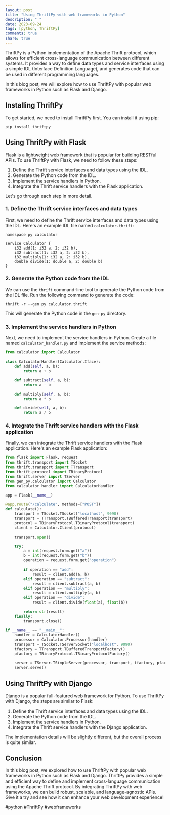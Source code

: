 ```yaml
---
layout: post
title: "Using ThriftPy with web frameworks in Python"
description: " "
date: 2023-09-24
tags: [python, ThriftPy]
comments: true
share: true
---
```


ThriftPy is a Python implementation of the Apache Thrift protocol, which allows for efficient cross-language communication between different systems. It provides a way to define data types and service interfaces using a simple IDL (Interface Definition Language), and generates code that can be used in different programming languages.

In this blog post, we will explore how to use ThriftPy with popular web frameworks in Python such as Flask and Django.

## Installing ThriftPy

To get started, we need to install ThriftPy first. You can install it using pip:

```
pip install thriftpy
```

## Using ThriftPy with Flask

Flask is a lightweight web framework that is popular for building RESTful APIs. To use ThriftPy with Flask, we need to follow these steps:

1. Define the Thrift service interfaces and data types using the IDL.
2. Generate the Python code from the IDL.
3. Implement the service handlers in Python.
4. Integrate the Thrift service handlers with the Flask application.

Let's go through each step in more detail.

### 1. Define the Thrift service interfaces and data types

First, we need to define the Thrift service interfaces and data types using the IDL. Here's an example IDL file named `calculator.thrift`:

```thrift
namespace py calculator

service Calculator {
    i32 add(1: i32 a, 2: i32 b),
    i32 subtract(1: i32 a, 2: i32 b),
    i32 multiply(1: i32 a, 2: i32 b),
    double divide(1: double a, 2: double b)
}
```

### 2. Generate the Python code from the IDL

We can use the `thrift` command-line tool to generate the Python code from the IDL file. Run the following command to generate the code:

```shell
thrift -r --gen py calculator.thrift
```

This will generate the Python code in the `gen-py` directory.

### 3. Implement the service handlers in Python

Next, we need to implement the service handlers in Python. Create a file named `calculator_handler.py` and implement the service methods:

```python
from calculator import Calculator

class CalculatorHandler(Calculator.Iface):
    def add(self, a, b):
        return a + b

    def subtract(self, a, b):
        return a - b

    def multiply(self, a, b):
        return a * b

    def divide(self, a, b):
        return a / b
```

### 4. Integrate the Thrift service handlers with the Flask application

Finally, we can integrate the Thrift service handlers with the Flask application. Here's an example Flask application:

```python
from flask import Flask, request
from thrift.transport import TSocket
from thrift.transport import TTransport
from thrift.protocol import TBinaryProtocol
from thrift.server import TServer
from gen_py.calculator import Calculator
from calculator_handler import CalculatorHandler

app = Flask(__name__)

@app.route("/calculate", methods=["POST"])
def calculate():
    transport = TSocket.TSocket("localhost", 9090)
    transport = TTransport.TBufferedTransport(transport)
    protocol = TBinaryProtocol.TBinaryProtocol(transport)
    client = Calculator.Client(protocol)

    transport.open()

    try:
        a = int(request.form.get("a"))
        b = int(request.form.get("b"))
        operation = request.form.get("operation")

        if operation == "add":
            result = client.add(a, b)
        elif operation == "subtract":
            result = client.subtract(a, b)
        elif operation == "multiply":
            result = client.multiply(a, b)
        elif operation == "divide":
            result = client.divide(float(a), float(b))

        return str(result)
    finally:
        transport.close()

if __name__ == "__main__":
    handler = CalculatorHandler()
    processor = Calculator.Processor(handler)
    transport = TSocket.TServerSocket("localhost", 9090)
    tfactory = TTransport.TBufferedTransportFactory()
    pfactory = TBinaryProtocol.TBinaryProtocolFactory()

    server = TServer.TSimpleServer(processor, transport, tfactory, pfactory)
    server.serve()
```

## Using ThriftPy with Django

Django is a popular full-featured web framework for Python. To use ThriftPy with Django, the steps are similar to Flask:

1. Define the Thrift service interfaces and data types using the IDL.
2. Generate the Python code from the IDL.
3. Implement the service handlers in Python.
4. Integrate the Thrift service handlers with the Django application.

The implementation details will be slightly different, but the overall process is quite similar.

## Conclusion

In this blog post, we explored how to use ThriftPy with popular web frameworks in Python such as Flask and Django. ThriftPy provides a simple and efficient way to define and implement cross-language communication using the Apache Thrift protocol. By integrating ThriftPy with web frameworks, we can build robust, scalable, and language-agnostic APIs. Give it a try and see how it can enhance your web development experience!

#python #ThriftPy #webframeworks